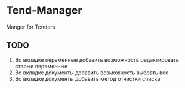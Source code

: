 # Tend-Manager
 Manger for Tenders
## TODO
 1. Во вкладке переменные добавить возможность редактировать старые переменные
 2. Во вкладке документы добавить возможность выбрать все
 3. Во вкладке документы добавить метод отчистки списка
